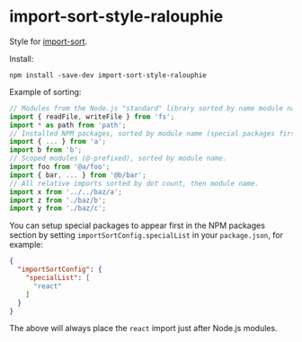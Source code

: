 # import-sort-style-ralouphie

Style for [import-sort](https://github.com/renke/import-sort).

Install:

```
npm install -save-dev import-sort-style-ralouphie
```

Example of sorting:

```js
// Modules from the Node.js "standard" library sorted by name module name.
import { readFile, writeFile } from 'fs';
import * as path from 'path';
// Installed NPM packages, sorted by module name (special packages first).
import { ... } from 'a';
import b from 'b';
// Scoped modules (@-prefixed), sorted by module name.
import foo from '@a/foo';
import { bar, ... } from '@b/bar';
// All relative imports sorted by dot count, then module name.
import x from '../../baz/a';
import z from './baz/b';
import y from './baz/c';
```

You can setup special packages to appear first in the NPM packages section by setting `importSortConfig.specialList` in your `package.json`, for example:

```json
{
  "importSortConfig": {
    "specialList": [
      "react"
    ]
  }
}
```

The above will always place the `react` import just after Node.js modules.
